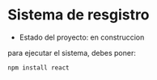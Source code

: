 <h1>Sistema de resgistro</h1>

- Estado del proyecto: en construccion

para ejecutar el sistema, debes poner:

```npm install react```
